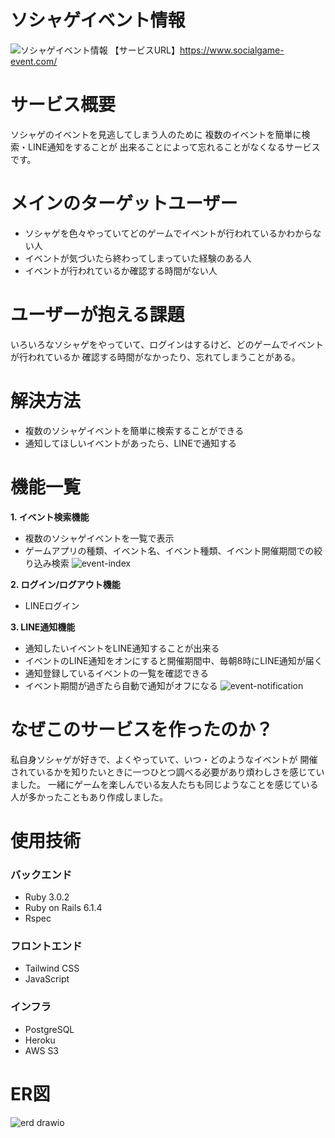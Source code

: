 # ソシャゲイベント情報
![ソシャゲイベント情報](https://user-images.githubusercontent.com/90492774/165933222-8dabaedc-6058-4174-8253-3d400b75ee8c.png)
【サービスURL】https://www.socialgame-event.com/

# サービス概要

ソシャゲのイベントを見逃してしまう人のために
複数のイベントを簡単に検索・LINE通知をすることが
出来ることによって忘れることがなくなるサービスです。

# メインのターゲットユーザー

* ソシャゲを色々やっていてどのゲームでイベントが行われているかわからない人
* イベントが気づいたら終わってしまっていた経験のある人
* イベントが行われているか確認する時間がない人

# ユーザーが抱える課題

いろいろなソシャゲをやっていて、ログインはするけど、どのゲームでイベントが行われているか
確認する時間がなかったり、忘れてしまうことがある。

# 解決方法

* 複数のソシャゲイベントを簡単に検索することができる
* 通知してほしいイベントがあったら、LINEで通知する

# 機能一覧

**1. イベント検索機能**
* 複数のソシャゲイベントを一覧で表示
* ゲームアプリの種類、イベント名、イベント種類、イベント開催期間での絞り込み検索
![event-index](https://user-images.githubusercontent.com/90492774/166092496-f479a132-01c7-4f8f-b0ff-dc209d6fd98e.gif)

**2. ログイン/ログアウト機能**
* LINEログイン

**3. LINE通知機能**
* 通知したいイベントをLINE通知することが出来る
* イベントのLINE通知をオンにすると開催期間中、毎朝8時にLINE通知が届く
* 通知登録しているイベントの一覧を確認できる
* イベント期間が過ぎたら自動で通知がオフになる
![event-notification](https://user-images.githubusercontent.com/90492774/165947293-905971fc-6abf-4868-969e-b531f81e1f78.gif)

# なぜこのサービスを作ったのか？

私自身ソシャゲが好きで、よくやっていて、いつ・どのようなイベントが
開催されているかを知りたいときに一つひとつ調べる必要があり煩わしさを感じていました。
一緒にゲームを楽しんでいる友人たちも同じようなことを感じている人が多かったこともあり作成しました。

# 使用技術

### バックエンド
* Ruby 3.0.2
* Ruby on Rails 6.1.4
* Rspec

### フロントエンド
* Tailwind CSS
* JavaScript

### インフラ
* PostgreSQL
* Heroku
* AWS S3

# ER図
![erd drawio](https://user-images.githubusercontent.com/90492774/165867671-17aecb22-05ec-402d-8501-e892fed96b86.png)
